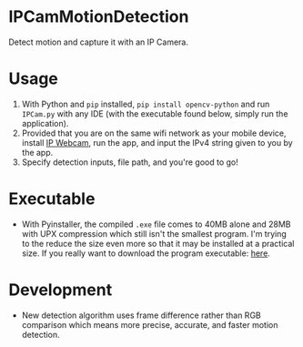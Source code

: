 # IPCamMotionDetection
Detect motion and capture it with an IP Camera.

# Usage
1) With Python and `pip` installed, `pip install opencv-python` and run `IPCam.py` with any IDE (with the executable found below, simply run the application).
2) Provided that you are on the same wifi network as your mobile device, install [IP Webcam](https://play.google.com/store/apps/details?id=com.pas.webcam&hl=en_CA), run the app, and input the IPv4 string given to you by the app.
3) Specify detection inputs, file path, and you're good to go!

# Executable
- With Pyinstaller, the compiled `.exe` file comes to 40MB alone and 28MB with UPX compression which still isn't the smallest program. I'm trying to the reduce the size even more so that it may be installed at a practical size. If you really want to download the program executable: [here](https://www.dropbox.com/s/3dohe31xzaq7i3h/IPCam.exe?dl=0).

# Development
- New detection algorithm uses frame difference rather than RGB comparison which means more precise, accurate, and faster motion detection.
